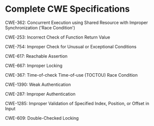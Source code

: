 

# Complete CWE Specifications

CWE-362: Concurrent Execution using Shared Resource with Improper Synchronization ('Race Condition')

CWE-253: Incorrect Check of Function Return Value

CWE-754: Improper Check for Unusual or Exceptional Conditions

CWE-617: Reachable Assertion

CWE-667: Improper Locking

CWE-367: Time-of-check Time-of-use (TOCTOU) Race Condition

CWE-1390: Weak Authentication

CWE-287: Improper Authentication

CWE-1285: Improper Validation of Specified Index, Position, or Offset in Input

CWE-609: Double-Checked Locking